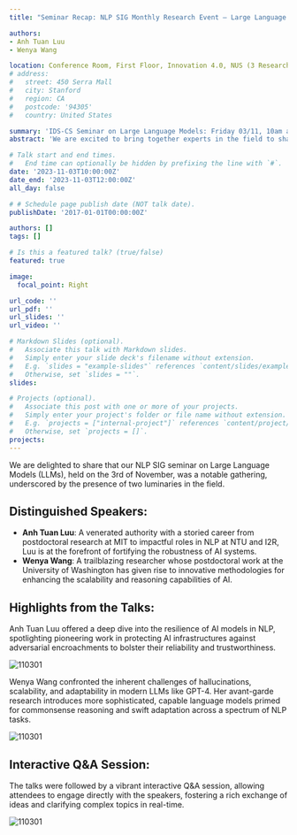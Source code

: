 ```yaml
---
title: "Seminar Recap: NLP SIG Monthly Research Event – Large Language Models Focus"

authors:
- Anh Tuan Luu
- Wenya Wang

location: Conference Room, First Floor, Innovation 4.0, NUS (3 Research Link, Singapore 117602)
# address:
#   street: 450 Serra Mall
#   city: Stanford
#   region: CA
#   postcode: '94305'
#   country: United States

summary: 'IDS-CS Seminar on Large Language Models: Friday 03/11, 10am at I4'
abstract: 'We are excited to bring together experts in the field to share their insights and recent developments in Large Language Models (LLMs).'

# Talk start and end times.
#   End time can optionally be hidden by prefixing the line with `#`.
date: '2023-11-03T10:00:00Z'
date_end: '2023-11-03T12:00:00Z'
all_day: false

# # Schedule page publish date (NOT talk date).
publishDate: '2017-01-01T00:00:00Z'

authors: []
tags: []

# Is this a featured talk? (true/false)
featured: true

image:
  focal_point: Right

url_code: ''
url_pdf: ''
url_slides: ''
url_video: ''

# Markdown Slides (optional).
#   Associate this talk with Markdown slides.
#   Simply enter your slide deck's filename without extension.
#   E.g. `slides = "example-slides"` references `content/slides/example-slides.md`.
#   Otherwise, set `slides = ""`.
slides:

# Projects (optional).
#   Associate this post with one or more of your projects.
#   Simply enter your project's folder or file name without extension.
#   E.g. `projects = ["internal-project"]` references `content/project/deep-learning/index.md`.
#   Otherwise, set `projects = []`.
projects:
---
```



We are delighted to share that our NLP SIG seminar on Large Language Models (LLMs), held on the 3rd of November, was a notable gathering, underscored by the presence of two luminaries in the field.

## Distinguished Speakers:

* **Anh Tuan Luu**: A venerated authority with a storied career from postdoctoral research at MIT to impactful roles in NLP at NTU and I2R, Luu is at the forefront of fortifying the robustness of AI systems.
* **Wenya Wang**: A trailblazing researcher whose postdoctoral work at the University of Washington has given rise to innovative methodologies for enhancing the scalability and reasoning capabilities of AI.

## Highlights from the Talks:

Anh Tuan Luu offered a deep dive into the resilience of AI models in NLP, spotlighting pioneering work in protecting AI infrastructures against adversarial encroachments to bolster their reliability and trustworthiness.

![110301](110301.jpg)

Wenya Wang confronted the inherent challenges of hallucinations, scalability, and adaptability in modern LLMs like GPT-4. Her avant-garde research introduces more sophisticated, capable language models primed for commonsense reasoning and swift adaptation across a spectrum of NLP tasks.

![110301](110301.jpg)

## Interactive Q&A Session:

The talks were followed by a vibrant interactive Q&A session, allowing attendees to engage directly with the speakers, fostering a rich exchange of ideas and clarifying complex topics in real-time.

![110301](110301.jpg)



 

 


 

 

 

 

 
